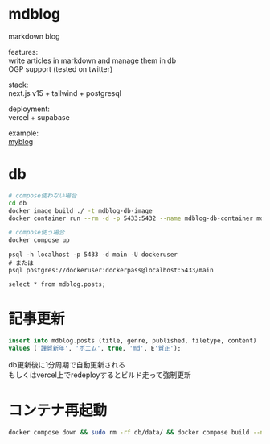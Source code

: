 # mdblog

markdown blog

features:  
write articles in markdown and manage them in db  
OGP support (tested on twitter)

stack:  
next.js v15 + tailwind + postgresql

deployment:  
vercel + supabase

example:  
[myblog](https://www.ngmtine.com/)

# db

```sh
# compose使わない場合
cd db
docker image build ./ -t mdblog-db-image
docker container run --rm -d -p 5433:5432 --name mdblog-db-container mdblog-db-image

# compose使う場合
docker compose up
```

```
psql -h localhost -p 5433 -d main -U dockeruser
# または
psql postgres://dockeruser:dockerpass@localhost:5433/main

select * from mdblog.posts;
```

# 記事更新

```sql
insert into mdblog.posts (title, genre, published, filetype, content)
values ('謹賀新年', 'ポエム', true, 'md', E'賀正');
```

db更新後に1分周期で自動更新される  
もしくはvercel上でredeployするとビルド走って強制更新  

# コンテナ再起動

```sh
docker compose down && sudo rm -rf db/data/ && docker compose build --no-cache && docker compose up
```

